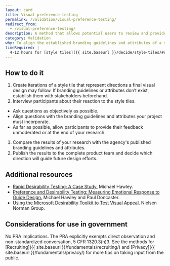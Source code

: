 ```yaml
---
layout: card
title: Visual preference testing
permalink: /validation/visual-preference-testing/
redirect_from:
  - /visual-preference-testing/
description: A method that allows potential users to review and provide feedback on a solution's visual direction.
category: Validation
why: To align the established branding guidelines and attributes of a solution with the way end users view the overall brand and emotional feel.
timeRequired: |
  4-12 hours for [style tiles]({{ site.baseurl }}/decide/style-tiles/#style-tiles). 30 minutes per participant to get feedback.
---
```


## How to do it

1. Create iterations of a style tile that represent directions a final visual design may follow. If branding guidelines or attributes don’t exist, establish them with stakeholders beforehand.
1. Interview participants about their reaction to the style tiles.
  - Ask questions as objectively as possible.
  - Align questions with the branding guidelines and attributes your project must incorporate.
  - As far as possible, allow participants to provide their feedback unmoderated or at the end of your research.
1. Compare the results of your research with the agency's published branding guidelines and attributes.
1. Publish the results to the complete product team and decide which direction will guide future design efforts.

<section class="method--section method--section--additional-resources" markdown="1">

## Additional resources  

- [Rapid Desirability Testing: A Case Study.](http://www.uxmatters.com/mt/archives/2010/02/rapid-desirability-testing-a-case-study.php) Michael Hawley.
- [Preference and Desirability Testing: Measuring Emotional Response to Guide Design.](http://www.slideshare.net/pwdoncaster/preference-and-desirability-testing-measuring-emotional-response-to-guide-design) Michael Hawley and Paul Doncaster.
- [Using the Microsoft Desirability Toolkit to Test Visual Appeal.](https://www.nngroup.com/articles/microsoft-desirability-toolkit/) Nielsen Norman Group.
</section>

<section class="method--section method--section--government-considerations" markdown="1" >

## Considerations for use in government  

No PRA implications. The PRA explicitly exempts direct observation and non-standardized conversation, 5 CFR 1320.3(h)3. See the methods for [Recruiting]({{ site.baseurl }}/fundamentals/recruiting/) and [Privacy]({{ site.baseurl }}/fundamentals/privacy/) for more tips on taking input from the public.
</section>
